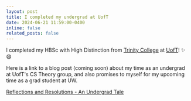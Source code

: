 ```yaml
---
layout: post
title: I completed my undergrad at UofT
date: 2024-06-21 11:59:00-0400
inline: false
related_posts: false
---
```


I completed my HBSc with High Distinction from [Trinity College](https://www.trinity.utoronto.ca/) at [UofT](https://www.utoronto.ca/)! :sparkles: :smile:

Here is a link to a blog post (coming soon) about my time as an undergrad at UofT's CS Theory group,
and also promises to myself for my upcoming time as a grad student at UW.

[Reflections and Resolutions - An Undergrad Tale](https://makostrwlkr.github.io/blog/2024/rant/)

